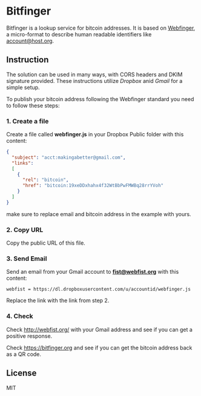 # Bitfinger


Bitfinger is a lookup service for bitcoin addresses. It is based on [Webfinger](https://tools.ietf.org/html/rfc7033), a micro-format to describe human readable identifiers like account@host.org.

## Instruction

The solution can be used in many ways, with CORS headers and DKIM signature provided. These instructions utilize *Dropbox* anid *Gmail* for a simple setup. 

To publish your bitcoin address following the Webfinger standard you need to follow these steps:

### 1. Create a file 
Create a file called **webfinger.js** in your Dropbox Public folder with this content:
  ```json
  {
    "subject": "acct:makingabetter@gmail.com",
    "links":
    [
      {
        "rel": "bitcoin",
        "href": "bitcoin:19xeDDxhahx4f32WtBbPwFMWBq28rrYVoh"
      }
    ]
  }
  ```
  make sure to replace email and bitcoin address in the example with yours.
### 2. Copy URL
Copy the public URL of this file.
### 3. Send Email
Send an email from your Gmail account to **fist@webfist.org** with this content:
  ```
  webfist = https://dl.dropboxusercontent.com/u/accountid/webfinger.js
  ```
Replace the link with the link from step 2.
### 4. Check
Check http://webfist.org/ with your Gmail address and see if you can get a positive response.

Check https://bitfinger.org and see if you can get the bitcoin address back as a QR code.

License
----

MIT
